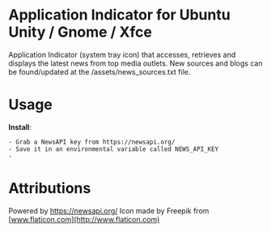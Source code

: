 # Application Indicator for Ubuntu Unity / Gnome / Xfce

Application Indicator (system tray icon) that accesses, retrieves and displays the latest news from top media outlets.
New sources and blogs can be found/updated at the /assets/news_sources.txt file.

# Usage

**Install**:

    - Grab a NewsAPI key from https://newsapi.org/
    - Save it in an environmental variable called NEWS_API_KEY
    -

# Attributions

Powered by https://newsapi.org/
Icon made by Freepik from [www.flaticon.com](http://www.flaticon.com)
